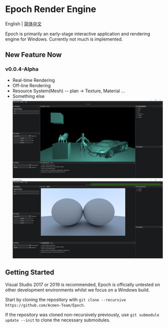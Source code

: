 
# Epoch Render Engine

 English | [简体中文](./README-CN.md)

Epoch is primarily an early-stage interactive application and rendering engine for Windows. Currently not much is implemented.

## New Feature Now
### v0.0.4-Alpha
- Real-time Rendering
- Off-line Rendering
- Resource System(Mesh) -- plan -> Texture, Material ...
- Something else
![v0.0.4-R](docs/images/Epoch-Alpha-v0.0.4-RealTime.png)
![v0.0.4-O](docs/images/Epoch-Alpha-v0.0.4-Offline.png)
## Getting Started

Visual Studio 2017 or 2019 is recommended, Epoch is officially untested on other development environments whilst we focus on a Windows build.

Start by cloning the repository with `git clone --recursive https://github.com/Acmen-Team/Epoch`.

If the repository was cloned non-recursively previously, use `git submodule update --init` to clone the necessary submodules.
